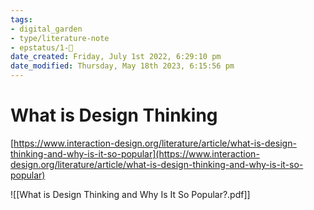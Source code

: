 ```yaml
---
tags: 
- digital_garden
- type/literature-note
- epstatus/1-🌱
date_created: Friday, July 1st 2022, 6:29:10 pm
date_modified: Thursday, May 18th 2023, 6:15:56 pm
---
```

# What is Design Thinking
[https://www.interaction-design.org/literature/article/what-is-design-thinking-and-why-is-it-so-popular](https://www.interaction-design.org/literature/article/what-is-design-thinking-and-why-is-it-so-popular)

![[What is Design Thinking and Why Is It So Popular?.pdf]]


